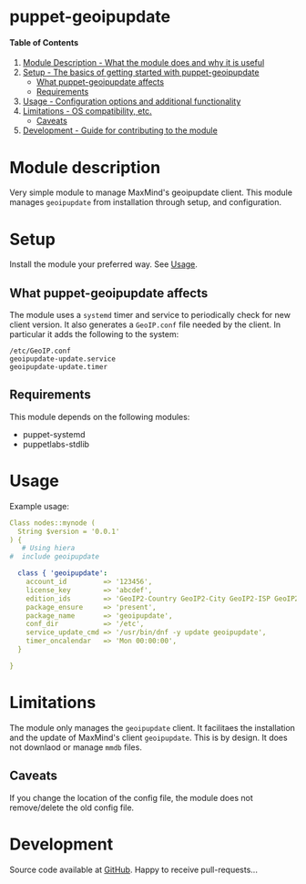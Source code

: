 # puppet-geoipupdate


#### Table of Contents
1. [Module Description - What the module does and why it is useful](#Module%20description)
1. [Setup - The basics of getting started with puppet-geoipupdate](#Setup)
   * [What puppet-geoipupdate affects](#What%20puppet-geoipupdate%20affects)
   * [Requirements](#Requirements)
1. [Usage - Configuration options and additional functionality](#Usage)
1. [Limitations - OS compatibility, etc.](#Limitations)
   * [Caveats](#Caveats)
1. [Development - Guide for contributing to the module](#Development)


# Module description
Very simple module to manage MaxMind's geoipupdate client.
This module manages `geoipupdate` from installation through setup,
and configuration.


# Setup
Install the module your preferred way.
See [Usage](#usage).


## What puppet-geoipupdate affects
The module uses a `systemd` timer and service to periodically check for new
client version.
It also generates a `GeoIP.conf` file needed by the client.
In particular it adds the following to the system:
```
/etc/GeoIP.conf
geoipupdate-update.service
geoipupdate-update.timer
```


## Requirements
This module depends on the following modules:
- puppet-systemd
- puppetlabs-stdlib


# Usage
Example usage:
```yaml
Class nodes::mynode (
  String $version = '0.0.1'
) {
   # Using hiera
#  include geoipupdate

  class { 'geoipupdate':
    account_id         => '123456',
    license_key        => 'abcdef',
    edition_ids        => 'GeoIP2-Country GeoIP2-City GeoIP2-ISP GeoIP2-Connection-Type',
    package_ensure     => 'present',
    package_name       => 'geoipupdate',
    conf_dir           => '/etc',
    service_update_cmd => '/usr/bin/dnf -y update geoipupdate',
    timer_oncalendar   => 'Mon 00:00:00',
  }

}
```


# Limitations
The module only manages the `geoipupdate` client.
It facilitaes the installation and the update of MaxMind's client `geoipupdate`.
This is by design. It does not downlaod or manage `mmdb` files.


## Caveats
If you change the location of the config file, the module does not remove/delete
the old config file.


# Development
Source code available at [GitHub](https://github.com/stexads/puppet-geoipupdate).
Happy to receive pull-requests...
